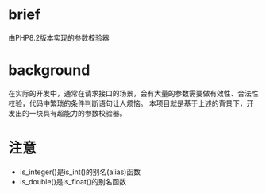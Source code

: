 # brief

由PHP8.2版本实现的参数校验器

# background

在实际的开发中，通常在请求接口的场景，会有大量的参数需要做有效性、合法性校验，代码中繁琐的条件判断语句让人烦恼。
本项目就是基于上述的背景下，开发出的一块具有超能力的参数校验器。

# 注意

- is_integer()是is_int()的别名(alias)函数
- is_double()是is_float()的别名函数
